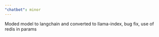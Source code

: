 ```yaml
---
"chatbot": minor
---
```


Moded model to langchain and converted to llama-index, bug fix, use of redis in params
